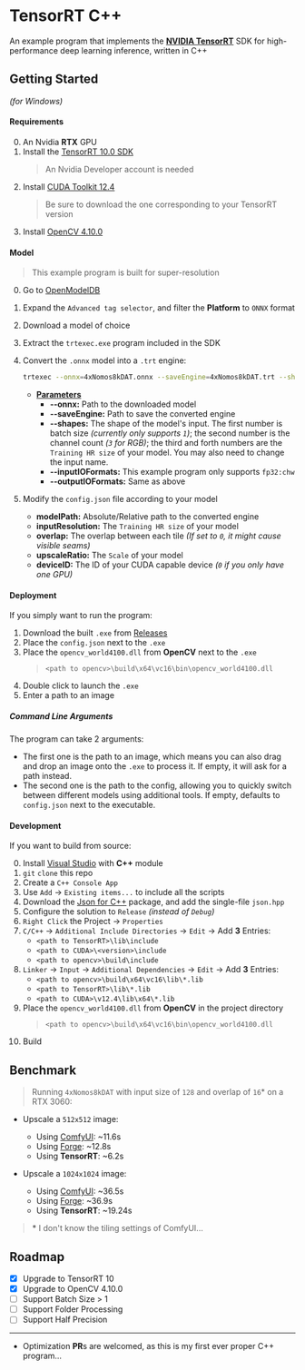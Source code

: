 ﻿# TensorRT C++
An example program that implements the **[NVIDIA TensorRT](https://developer.nvidia.com/tensorrt-getting-started)** SDK for high-performance deep learning inference, written in C++

## Getting Started
*(for Windows)*

#### Requirements
0. An Nvidia **RTX** GPU
1. Install the [TensorRT 10.0 SDK](https://developer.nvidia.com/tensorrt-download)
    > An Nvidia Developer account is needed
2. Install [CUDA Toolkit 12.4](https://developer.nvidia.com/cuda-toolkit)
    > Be sure to download the one corresponding to your TensorRT version
3. Install [OpenCV 4.10.0](https://github.com/opencv/opencv/releases)

#### Model
> This example program is built for super-resolution

0. Go to [OpenModelDB](https://openmodeldb.info/)
1. Expand the `Advanced tag selector`, and filter the **Platform** to `ONNX` format
2. Download a model of choice
3. Extract the `trtexec.exe` program included in the SDK
4. Convert the `.onnx` model into a `.trt` engine:
    ```bash
    trtexec --onnx=4xNomos8kDAT.onnx --saveEngine=4xNomos8kDAT.trt --shapes=input:1x3x128x128 --inputIOFormats=fp32:chw --outputIOFormats=fp32:chw
    ```
    - <ins><b>Parameters</b></ins>
        - **--onnx:** Path to the downloaded model
        - **--saveEngine:** Path to save the converted engine
        - **--shapes:** The shape of the model's input. The first number is batch size *(currently only supports `1`)*; the second number is the channel count *(`3` for RGB)*; the third and forth numbers are the `Training HR size` of your model. You may also need to change the input name.
        - **--inputIOFormats:** This example program only supports `fp32:chw`
        - **--outputIOFormats:** Same as above

5. Modify the `config.json` file according to your model
    - **modelPath:** Absolute/Relative path to the converted engine
    - **inputResolution:** The `Training HR size` of your model
    - **overlap:** The overlap between each tile *(If set to `0`, it might cause visible seams)*
    - **upscaleRatio:** The `Scale` of your model
    - **deviceID:** The ID of your CUDA capable device *(`0` if you only have one GPU)*

#### Deployment
If you simply want to run the program:

1. Download the built `.exe` from [Releases](https://github.com/Haoming02/TensorRT-Cpp/releases)
2. Place the `config.json` next to the `.exe`
3. Place the `opencv_world4100.dll` from **OpenCV** next to the `.exe`
    > `<path to opencv>\build\x64\vc16\bin\opencv_world4100.dll`
4. Double click to launch the `.exe`
5. Enter a path to an image

##### Command Line Arguments
The program can take 2 arguments:

- The first one is the path to an image, which means you can also drag and drop an image onto the `.exe` to process it. If empty, it will ask for a path instead.
- The second one is the path to the config, allowing you to quickly switch between different models using additional tools. If empty, defaults to `config.json` next to the executable.

#### Development
If you want to build from source:

0. Install [Visual Studio](https://visualstudio.microsoft.com/downloads/) with **C++** module
1. `git` `clone` this repo
2. Create a `C++ Console App`
3. Use `Add` -> `Existing items...` to include all the scripts
4. Download the [Json for C++](https://github.com/nlohmann/json/releases) package, and add the single-file `json.hpp`
5. Configure the solution to `Release` *(instead of `Debug`)*
6. `Right Click` the Project -> `Properties`
7. `C/C++` -> `Additional Include Directories` -> `Edit` -> Add **3** Entries:
    - `<path to TensorRT>\lib\include`
    - `<path to CUDA>\<version>\include`
    - `<path to opencv>\build\include`
8. `Linker` -> `Input` -> `Additional Dependencies` -> `Edit` -> Add **3** Entries:
    - `<path to opencv>\build\x64\vc16\lib\*.lib`
    - `<path to TensorRT>\lib\*.lib`
    - `<path to CUDA>\v12.4\lib\x64\*.lib`
9. Place the `opencv_world4100.dll` from **OpenCV** in the project directory
    > `<path to opencv>\build\x64\vc16\bin\opencv_world4100.dll`
10. Build

## Benchmark
> Running `4xNomos8kDAT` with input size of `128` and overlap of `16`* on a RTX 3060:
- Upscale a `512x512` image:
    - Using [ComfyUI](https://github.com/comfyanonymous/ComfyUI): ~11.6s
    - Using [Forge](https://github.com/lllyasviel/stable-diffusion-webui-forge): ~12.8s
    - Using **TensorRT**: ~6.2s

- Upscale a `1024x1024` image:
    - Using [ComfyUI](https://github.com/comfyanonymous/ComfyUI): ~36.5s
    - Using [Forge](https://github.com/lllyasviel/stable-diffusion-webui-forge): ~36.9s
    - Using **TensorRT**: ~19.24s

> <b>*</b> I don't know the tiling settings of ComfyUI...

## Roadmap
- [X] Upgrade to TensorRT 10
- [X] Upgrade to OpenCV 4.10.0
- [ ] Support Batch Size > 1
- [ ] Support Folder Processing
- [ ] Support Half Precision

<hr>

- Optimization **PR**s are welcomed, as this is my first ever proper C++ program...
